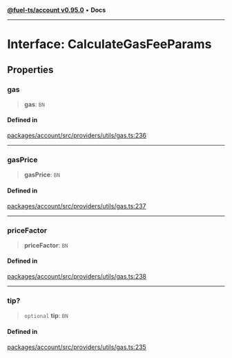 [**@fuel-ts/account v0.95.0**](../index.md) • **Docs**

***

# Interface: CalculateGasFeeParams

## Properties

### gas

> **gas**: `BN`

#### Defined in

[packages/account/src/providers/utils/gas.ts:236](https://github.com/FuelLabs/fuels-ts/blob/520f93c51eb523e7de0fb66083fca60997ac2db5/packages/account/src/providers/utils/gas.ts#L236)

***

### gasPrice

> **gasPrice**: `BN`

#### Defined in

[packages/account/src/providers/utils/gas.ts:237](https://github.com/FuelLabs/fuels-ts/blob/520f93c51eb523e7de0fb66083fca60997ac2db5/packages/account/src/providers/utils/gas.ts#L237)

***

### priceFactor

> **priceFactor**: `BN`

#### Defined in

[packages/account/src/providers/utils/gas.ts:238](https://github.com/FuelLabs/fuels-ts/blob/520f93c51eb523e7de0fb66083fca60997ac2db5/packages/account/src/providers/utils/gas.ts#L238)

***

### tip?

> `optional` **tip**: `BN`

#### Defined in

[packages/account/src/providers/utils/gas.ts:235](https://github.com/FuelLabs/fuels-ts/blob/520f93c51eb523e7de0fb66083fca60997ac2db5/packages/account/src/providers/utils/gas.ts#L235)
